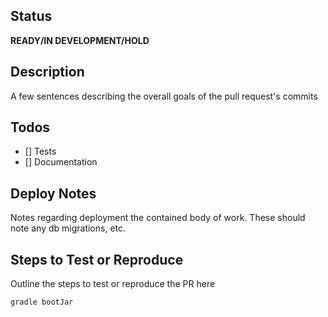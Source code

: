 ## Status
**READY/IN DEVELOPMENT/HOLD**

## Description
A few sentences describing the overall goals of the pull request's commits

## Todos
- [] Tests
- [] Documentation

## Deploy Notes
Notes regarding deployment the contained body of work. These should note any db migrations, etc.

## Steps to Test or Reproduce
Outline the steps to test or reproduce the PR here

```sh
gradle bootJar
``` 
